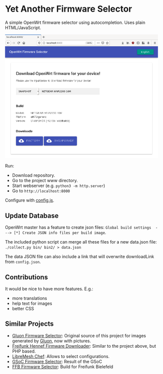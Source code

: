 # Yet Another Firmware Selector

A simple OpenWrt firmware selector using autocompletion. Uses plain HTML/JavaScript.

![image](screenshot.png)

Run:

* Download repository.
* Go to the project www directory.
* Start webserver (e.g. `python3 -m http.server`)
* Go to `http://localhost:8000`

Configure with [config.js](www/config.js).

## Update Database

OpenWrt master has a feature to create json files: `Global build settings  ---> [*] Create JSON info files per build image`.

The included python script can merge all these files for a new data.json file: `./collect.py bin/ bin2/ > data.json`

The data JSON file can also include a link that will overwrite downloadLink from `config.json`.

## Contributions

It would be nice to have more features. E.g.:

* more translations
* help text for images
* better CSS

## Similar Projects

- [Gluon Firmware Selector](https://github.com/freifunk-darmstadt/gluon-firmware-selector): Original source of this project for images generated by [Gluon](https://github.com/freifunk-gluon/), now with pictures.
- [Freifunk Hennef Firmware Downloader](https://github.com/Freifunk-Hennef/ffhef-fw-dl): Similar to the project above, but PHP based.
- [LibreMesh Chef](https://chef.libremesh.org/): Allows to select configurations.
- [GSoC Firmware Selector](https://github.com/sudhanshu16/openwrt-firmware-selector/): Result of the GSoC
- [FFB Firmware Selector](https://github.com/freifunk-bielefeld/firmware-selector): Build for Freifunk Bielefeld
